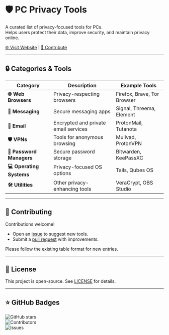 # 🛡️ PC Privacy Tools

A curated list of privacy-focused tools for PCs.  
Helps users protect their data, improve security, and maintain privacy online.

[🌐 Visit Website](https://pc-privacytools.org) | [💬 Contribute](https://github.com/yourusername/pc-privacytools/issues)

---

## 🔒 Categories & Tools

| Category | Description | Example Tools |
|----------|-------------|---------------|
| **🌐 Web Browsers** | Privacy-respecting browsers | Firefox, Brave, Tor Browser |
| **💬 Messaging** | Secure messaging apps | Signal, Threema, Element |
| **📧 Email** | Encrypted and private email services | ProtonMail, Tutanota |
| **🛡️ VPNs** | Tools for anonymous browsing | Mullvad, ProtonVPN |
| **🔑 Password Managers** | Secure password storage | Bitwarden, KeePassXC |
| **💻 Operating Systems** | Privacy-focused OS options | Tails, Qubes OS |
| **🛠️ Utilities** | Other privacy-enhancing tools | VeraCrypt, OBS Studio |

---

## 📢 Contributing

Contributions welcome!  
- Open an [issue](https://github.com/yourusername/pc-privacytools/issues) to suggest new tools.  
- Submit a [pull request](https://github.com/yourusername/pc-privacytools/pulls) with improvements.  

Please follow the existing table format for new entries.

---

## 📝 License

This project is open-source. See [LICENSE](LICENSE) for details.

---

## ⭐ GitHub Badges

![GitHub stars](https://img.shields.io/github/stars/yourusername/pc-privacytools?style=social)  
![Contributors](https://img.shields.io/github/contributors/yourusername/pc-privacytools)  
![Issues](https://img.shields.io/github/issues/yourusername/pc-privacytools)

